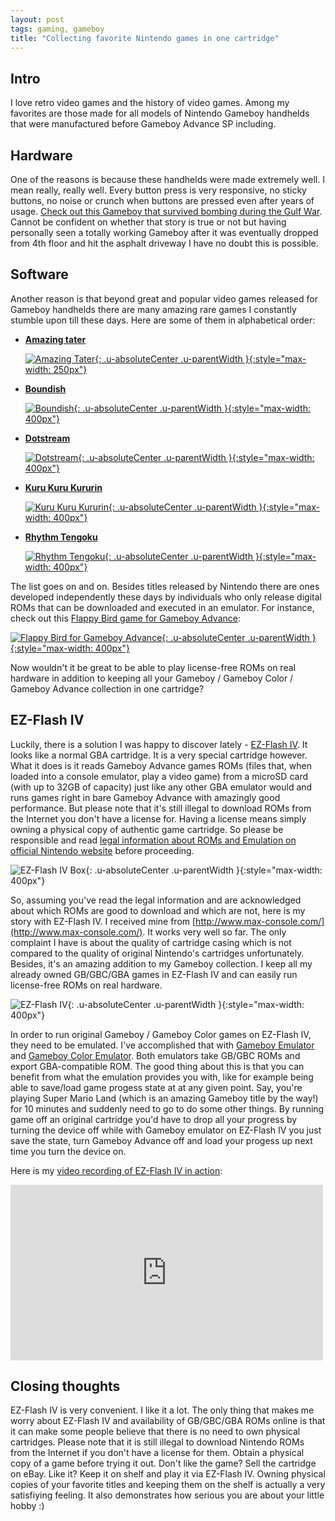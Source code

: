 ```yaml
---
layout: post
tags: gaming, gameboy
title: "Collecting favorite Nintendo games in one cartridge"
---
```


## Intro

I love retro video games and the history of video games. Among my favorites are
those made for all models of Nintendo Gameboy handhelds that were
manufactured before Gameboy Advance SP including.

## Hardware

One of the reasons is because these handhelds were made extremely well. I mean
really, really well. Every button press is very responsive, no sticky buttons,
no noise or crunch when buttons are pressed even after years of usage.
[Check out this Gameboy that
survived bombing during the
Gulf War](http://techcrunch.com/2007/01/03/blown-up-game-boy-from-the-gulf-war/).
Cannot be confident on whether that story is true or not but having personally
seen a totally working Gameboy after it was eventually dropped from 4th floor
and hit the asphalt driveway I have no doubt this is possible.

## Software

Another reason is that beyond great and popular video games released for Gameboy
handhelds there are many amazing rare games I constantly stumble upon till
these days. Here are some of them in alphabetical order:

- [**Amazing tater**](http://www.mobygames.com/game/gameboy/amazing-tater)

  [![Amazing Tater](/images/game_screenshot-amazing_tater.jpg){: .u-absoluteCenter .u-parentWidth }{:style="max-width: 250px"}](http://www.mobygames.com/game/gameboy/amazing-tater)

- [**Boundish**](http://www.mobygames.com/game/gameboy-advance/boundish)

  [![Boundish](/images/game_screenshot-boundish.png){: .u-absoluteCenter .u-parentWidth }{:style="max-width: 400px"}](http://www.mobygames.com/game/gameboy-advance/boundish)

- [**Dotstream**](http://www.mobygames.com/game/gameboy-advance/dotstream)

  [![Dotstream](/images/game_screenshot-dotstream.png){: .u-absoluteCenter .u-parentWidth }{:style="max-width: 400px"}](http://www.mobygames.com/game/gameboy-advance/dotstream)

- [**Kuru Kuru Kururin**](http://www.mobygames.com/game/kuru-kuru-kururin)

  [![Kuru Kuru Kururin](/images/game_screenshot-kurukurukururin.png){: .u-absoluteCenter .u-parentWidth }{:style="max-width: 400px"}](http://www.mobygames.com/game/kuru-kuru-kururin)

- [**Rhythm Tengoku**](http://www.mobygames.com/game/gameboy-advance/rhythm-tengoku)

  [![Rhythm Tengoku](/images/game_screenshot-rhythm_tengoku.jpg){: .u-absoluteCenter .u-parentWidth }{:style="max-width: 400px"}](http://www.mobygames.com/game/gameboy-advance/rhythm-tengoku)

The list goes on and on. Besides titles released by Nintendo there are
ones developed independently these days by individuals who only release
digital ROMs that can be downloaded and executed in an emulator. For instance,
check out this
[Flappy Bird game for Gameboy Advance](http://www.jayvanhutten.com/flappy/):

  [![Flappy Bird for Gameboy Advance](/images/game_screenshot-flappybird.png){: .u-absoluteCenter .u-parentWidth }{:style="max-width: 400px"}](http://www.jayvanhutten.com/flappy/)

Now wouldn't it be great to be able to play license-free ROMs on real
hardware in addition to keeping all your Gameboy / Gameboy Color / Gameboy
Advance collection in one cartridge?

## EZ-Flash IV

Luckily, there is a solution I was happy to discover lately -
[EZ-Flash IV](http://www.ezflash.cn/).
It looks like a normal GBA cartridge. It is a very special cartridge however.
What it does is it reads Gameboy Advance games ROMs (files that, when
loaded into a console emulator, play a video game) from a microSD card (with up
to 32GB of capacity) just like any other GBA emulator would and runs games
right in bare Gameboy Advance with amazingly good performance. But please note
that it's still illegal to download ROMs from the Internet you don't have a license
for. Having a license means simply owning a physical copy of authentic game cartridge.
So please be responsible and read [legal information about ROMs and Emulation on official Nintendo
website](https://www.nintendo.com/corp/legal.jsp) before proceeding.

![EZ-Flash IV Box](/images/ezflash_iv_box.jpg){: .u-absoluteCenter .u-parentWidth }{:style="max-width: 400px"}

So, assuming you've read the legal information and are acknowledged about which ROMs are
good to download and which are not, here is my story with EZ-Flash IV.
I received mine from
[http://www.max-console.com/](http://www.max-console.com/). It works
very well so far. The only complaint I have is about the quality of cartridge
casing which is not compared to the quality of original Nintendo's cartridges
unfortunately. Besides, it's an amazing addition to my Gameboy collection. I keep
all my already owned GB/GBC/GBA games in EZ-Flash IV and can easily run
license-free ROMs on real hardware.

![EZ-Flash IV](/images/ezflash.jpg){: .u-absoluteCenter .u-parentWidth }{:style="max-width: 400px"}

In order to run original Gameboy / Gameboy Color games on EZ-Flash IV,
they need to be emulated. I've accomplished that with
[Gameboy Emulator](http://www.webpersona.com/goomba/)
and [Gameboy Color Emulator](http://www.dwedit.org/gba/goombacolor.php).
Both emulators take GB/GBC ROMs and export GBA-compatible ROM. The good
thing about this is that you
can benefit from what the emulation provides you with, like for example
being able to save/load game progess state at at any given point.
Say, you're playing Super Mario Land (which is an amazing Gameboy title by the
way!) for
10 minutes and suddenly need to go to do some other things. By running game
off an original cartridge you'd have to drop all your progress by turning
the device off while
with Gameboy emulator on EZ-Flash IV you just save the state, turn Gameboy
Advance off and load your progess up next time you turn the device on.

Here is my <a href="https://vimeo.com/144437942">video recording of
EZ-Flash IV in action</a>:

<iframe src="https://player.vimeo.com/video/144437942" width="500" height="281"
class="u-absoluteCenter"
frameborder="0" webkitallowfullscreen mozallowfullscreen
allowfullscreen></iframe>

## Closing thoughts

EZ-Flash IV is very convenient. I like it a lot. The only thing that makes
me worry about EZ-Flash IV and availability of GB/GBC/GBA ROMs online is
that it can make some people believe that there is
no need to own physical cartridges. Please note that it is still illegal
to download Nintendo ROMs from the Internet if you don't have a license for
them. Obtain a physical copy of a game before trying it out. Don't like the
game? Sell the cartridge on eBay. Like it? Keep it on shelf and play it
via EZ-Flash IV. Owning physical copies of your favorite titles and keeping
them on the shelf is actually a very satisfiying feeling. It also demonstrates
how serious you are about your little hobby :)

